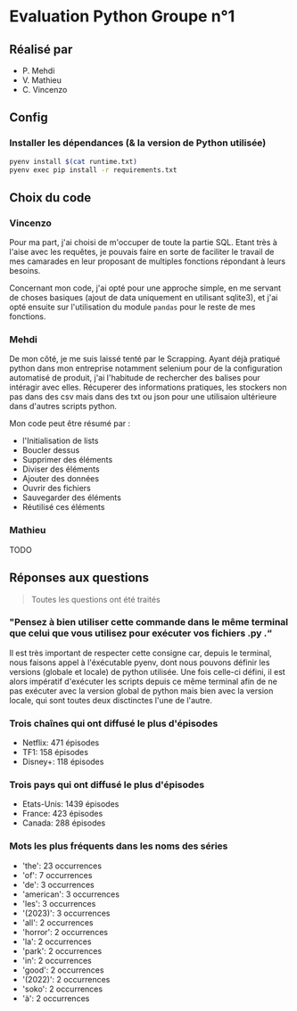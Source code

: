# Evaluation Python Groupe n°1

## Réalisé par

- P. Mehdi
- V. Mathieu
- C. Vincenzo

## Config

### Installer les dépendances (& la version de Python utilisée)

```bash
pyenv install $(cat runtime.txt)
pyenv exec pip install -r requirements.txt
```

## Choix du code

### Vincenzo

Pour ma part, j'ai choisi de m'occuper de toute la partie SQL. Etant très à l'aise avec les requêtes, je pouvais faire en sorte de faciliter le travail de mes camarades en leur proposant de multiples fonctions répondant à leurs besoins.

Concernant mon code, j'ai opté pour une approche simple, en me servant de choses basiques (ajout de data uniquement en utilisant sqlite3), et j'ai opté ensuite sur l'utilisation du module `pandas` pour le reste de mes fonctions.

### Mehdi

De mon côté, je me suis laissé tenté par le Scrapping. Ayant déjà pratiqué python dans mon entreprise notamment selenium pour de la configuration automatisé de produit, j'ai l'habitude de rechercher des balises pour intéragir avec elles. Récuperer des informations pratiques, les stockers non pas dans des csv mais dans des txt ou json pour une utilisaion ultérieure dans d'autres scripts python. 

Mon code peut être résumé par : 
- l'Initialisation de lists
- Boucler dessus
- Supprimer des éléments
- Diviser des éléments
- Ajouter des données
- Ouvrir des fichiers
- Sauvegarder des éléments
- Réutilisé ces éléments
  

### Mathieu

TODO

## Réponses aux questions

> Toutes les questions ont été traités

### "Pensez à bien utiliser cette commande dans le même terminal que celui que vous utilisez pour exécuter vos fichiers .py .“

Il est très important de respecter cette consigne car, depuis le terminal, nous faisons appel à l'éxécutable pyenv, dont nous pouvons définir les versions (globale et locale) de python utilisée. Une fois celle-ci défini, il est alors impératif d'exécuter les scripts depuis ce même terminal afin de ne pas exécuter avec la version global de python mais bien avec la version locale, qui sont toutes deux disctinctes l'une de l'autre.

### Trois chaînes qui ont diffusé le plus d'épisodes

- Netflix: 471 épisodes
- TF1: 158 épisodes
- Disney+: 118 épisodes

### Trois pays qui ont diffusé le plus d'épisodes

- Etats-Unis: 1439 épisodes
- France: 423 épisodes
- Canada: 288 épisodes

### Mots les plus fréquents dans les noms des séries

- 'the': 23 occurrences
- 'of': 7 occurrences
- 'de': 3 occurrences
- 'american': 3 occurrences
- 'les': 3 occurrences
- '(2023)': 3 occurrences
- 'all': 2 occurrences
- 'horror': 2 occurrences
- 'la': 2 occurrences
- 'park': 2 occurrences
- 'in': 2 occurrences
- 'good': 2 occurrences
- '(2022)': 2 occurrences
- 'soko': 2 occurrences
- 'à': 2 occurrences

